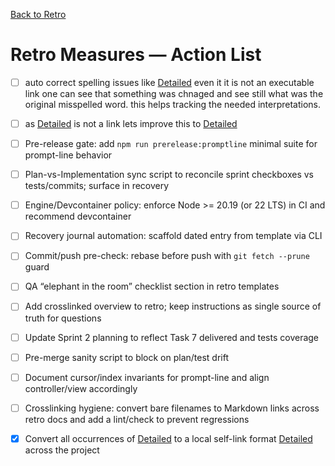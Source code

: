 <!--
SPDX-License-Identifier: AGPL-3.0-only + AI-GPL-Addendum
Copyright (c) 2025 The Web4Articles Authors
Copyleft: See AGPLv3 (./LICENSE) and AI-GPL Addendum (./AI-GPL.md)
Backlinks: /LICENSE , /AI-GPL.md
Use of `scrum.pmo` roles/process docs with AI is subject to AI-GPL copyleft unless dual-licensed.
-->

[Back to Retro](../)

# Retro Measures — Action List

- [ ] auto correct spelling issues like [Detailed](Settiles) even it it is not an executable link one can see that something was chnaged and see still what was the original misspelled word. this helps tracking the needed interpretations.
- [ ] as [Detailed](Settiles) is not a link lets improve this to [Detailed](./currentFile.md#typo:Settiles)
- [ ] Pre-release gate: add `npm run prerelease:promptline` minimal suite for prompt-line behavior
- [ ] Plan-vs-Implementation sync script to reconcile sprint checkboxes vs tests/commits; surface in recovery
- [ ] Engine/Devcontainer policy: enforce Node >= 20.19 (or 22 LTS) in CI and recommend devcontainer
- [ ] Recovery journal automation: scaffold dated entry from template via CLI
- [ ] Commit/push pre-check: rebase before push with `git fetch --prune` guard
- [ ] QA “elephant in the room” checklist section in retro templates
- [ ] Add crosslinked overview to retro; keep instructions as single source of truth for questions
- [ ] Update Sprint 2 planning to reflect Task 7 delivered and tests coverage
- [ ] Pre-merge sanity script to block on plan/test drift
- [ ] Document cursor/index invariants for prompt-line and align controller/view accordingly
- [ ] Crosslinking hygiene: convert bare filenames to Markdown links across retro docs and add a lint/check to prevent regressions
- [x] Convert all occurrences of [Detailed](Settiles) to a local self-link format [Detailed](./currentFile.md#typo:Settiles) across the project


